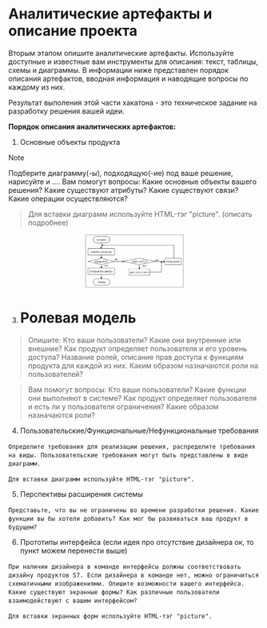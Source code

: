 # Аналитические артефакты и описание проекта
Вторым этапом опишите аналитические артефакты. Используйте доступные и известные вам инструменты для описания: текст, таблицы, схемы и диаграммы. В информации ниже представлен порядок описания артефактов, вводная информация  и наводящие вопросы по каждому из них. 

Результат выполения этой части хакатона - это техническое задание на разработку решения вашей идеи.

**Порядок описания аналитических артефактов:**
1) Основные объекты продукта

> [!NOTE]
> Подберите диаграмму(-ы), подходящую(-ие) под ваше решение, нарисуйте и ....
Вам помогут вопросы: Какие основные объекты вашего решения? Какие существуют атрибуты? Какие существуют связи? Какие операции осуществляются?

> Для вставки диаграмм используйте HTML-тэг "picture". (описать подробнее)
<p align="center">
 <img width="200px" src="img.png" alt="qr"/>
</p>

3) <h1>Ролевая модель</h1>

>Опишите: Кто ваши пользователи? Какие они внутренние или внешние? Как продукт определяет пользователя и его уровень доступа? Название ролей, описание прав доступа к функциям продукта для каждой из них. Каким образом назначаются роли на пользователей?

>Вам помогут вопросы:
>Кто ваши пользователи?
>Какие функции они выполняют в системе?
>Как продукт определяет пользователя и есть ли у пользователя ограничения?
>Какие образом назначаются роли?

4) Пользовательские/Функциональные/Нефункциональные требования

`Определите требования для реализации решения, распределите требования на виды. Пользовательские требования могут быть представлены в виде диаграмм.`

`Для вставки диаграмм используйте HTML-тэг "picture".`
   
5) Перспективы расширения системы

`Представьте, что вы не ограничены во времени разработки решения. Какие функции вы бы хотели добавить? Как мог бы развиваться ваш продукт в будущем?`

6) Прототипы интерфейса (если идея про отсутствие дизайнера ок, то пункт можем перенести выше)

`При наличии дизайнера в команде интерфейсы должны соответствовать дизайну продуктов S7. Если дизайнера в команде нет, можно ограничиться схематичными изображениями.
Опишите возможности вашего интерфейса. Какие существуют экранные формы? Как различные пользователи взаимодействуют с вашим интерфейсом?`

`Для вставки экранных форм используйте HTML-тэг "picture".`
